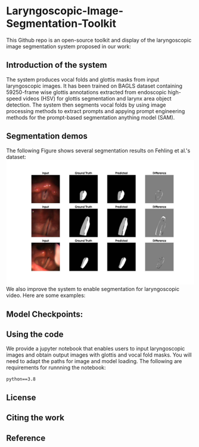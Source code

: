 # Laryngoscopic-Image-Segmentation-Toolkit
This Github repo is an open-source toolkit and display of the laryngoscopic image segmentation system proposed in our work: 

## Introduction of the system
The system produces vocal folds and glottis masks from input laryngoscopic images. It has been trained on BAGLS dataset containing 59250-frame wise glottis annotations extracted from endoscopic high-speed videos (HSV) for glottis segmentation and larynx area object detection. The system then segments vocal folds by using image processing methods to extract prompts and appying prompt engineering methods for the prompt-based segmentation anything model (SAM).
## Segmentation demos
The following Figure shows several segmentation results on Fehling et al.'s dataset:
![Page 1](https://github.com/EEugeneS/Laryngoscopic-Image-Segmentation-Toolkit/blob/main/Demos/results.jpg)
We also improve the system to enable segmentation for laryngoscopic video. Here are some examples: 
## Model Checkpoints:

## Using the code
We provide a jupyter notebook that enables users to input laryngoscopic images and obtain output images with glottis and vocal fold masks. You will need to adapt the paths for image and model loading. 
The following are requirements for runnning the notebook:
```
python==3.8
```
## License

## Citing the work

## Reference
